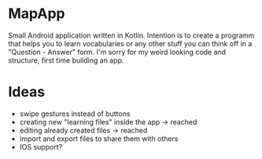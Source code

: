 # MapApp
Small Android application written in Kotlin. Intention is to create
a programm that helps you to learn vocabularies or any other stuff
you can think off in a "Question - Answer" form. I'm sorry for my 
weird looking code and structure, first time building an app.
# Ideas
- swipe gestures instead of buttons
- creating new "learning files" inside the app -> reached
- editing already created files -> reached
- import and export files to share them with others
- IOS support?
